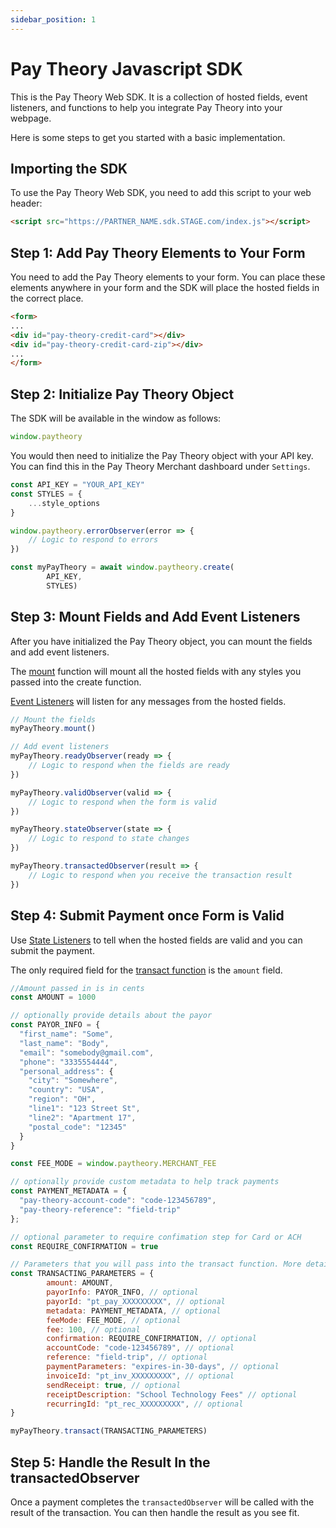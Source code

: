 ```yaml
---
sidebar_position: 1
---
```


# Pay Theory Javascript SDK

This is the Pay Theory Web SDK. It is a collection of hosted fields, event listeners, and functions to help you integrate Pay Theory into your webpage.

Here is some steps to get you started with a basic implementation.

## Importing the SDK

To use the Pay Theory Web SDK, you need to add this script to your web header:

```html
<script src="https://PARTNER_NAME.sdk.STAGE.com/index.js"></script>
```

## Step 1: Add Pay Theory Elements to Your Form

You need to add the Pay Theory elements to your form. You can place these elements anywhere in your form and the SDK will place the hosted fields in the correct place.

```html
<form>
...
<div id="pay-theory-credit-card"></div>
<div id="pay-theory-credit-card-zip"></div>
...
</form>
```

## Step 2: Initialize Pay Theory Object

The SDK will be available in the window as follows:

```javascript
window.paytheory
```

You would then need to initialize the Pay Theory object with your API key. You can find this in the Pay Theory Merchant dashboard under `Settings`.

```javascript
const API_KEY = "YOUR_API_KEY"
const STYLES = {
    ...style_options
}

window.paytheory.errorObserver(error => {
    // Logic to respond to errors
})

const myPayTheory = await window.paytheory.create(
        API_KEY,
        STYLES)
```

## Step 3: Mount Fields and Add Event Listeners

After you have initialized the Pay Theory object, you can mount the fields and add event listeners.

The [mount](FUNCTIONS.md#mount) function will mount all the hosted fields with any styles you passed into the create function.

[Event Listeners](EVENT_LISTENERS.md) will listen for any messages from the hosted fields.

```javascript
// Mount the fields
myPayTheory.mount()

// Add event listeners
myPayTheory.readyObserver(ready => {
    // Logic to respond when the fields are ready
})

myPayTheory.validObserver(valid => {
    // Logic to respond when the form is valid
})

myPayTheory.stateObserver(state => {
    // Logic to respond to state changes
})

myPayTheory.transactedObserver(result => {
    // Logic to respond when you receive the transaction result
})
```

## Step 4: Submit Payment once Form is Valid

Use [State Listeners](STATE_LISTENERS.md) to tell when the hosted fields are valid and you can submit the payment.

The only required field for the [transact function](FUNCTIONS.md#transact) is the `amount` field.

```javascript
//Amount passed in is in cents
const AMOUNT = 1000

// optionally provide details about the payor
const PAYOR_INFO = {
  "first_name": "Some",
  "last_name": "Body",
  "email": "somebody@gmail.com",
  "phone": "3335554444",
  "personal_address": {
    "city": "Somewhere",
    "country": "USA",
    "region": "OH",
    "line1": "123 Street St",
    "line2": "Apartment 17",
    "postal_code": "12345"
  }
}

const FEE_MODE = window.paytheory.MERCHANT_FEE

// optionally provide custom metadata to help track payments
const PAYMENT_METADATA = {
  "pay-theory-account-code": "code-123456789",
  "pay-theory-reference": "field-trip"
};

// optional parameter to require confimation step for Card or ACH
const REQUIRE_CONFIRMATION = true

// Parameters that you will pass into the transact function. More details below.
const TRANSACTING_PARAMETERS = { 
        amount: AMOUNT, 
        payorInfo: PAYOR_INFO, // optional
        payorId: "pt_pay_XXXXXXXXX", // optional
        metadata: PAYMENT_METADATA, // optional 
        feeMode: FEE_MODE, // optional
        fee: 100, // optional
        confirmation: REQUIRE_CONFIRMATION, // optional 
        accountCode: "code-123456789", // optional 
        reference: "field-trip", // optional
        paymentParameters: "expires-in-30-days", // optional
        invoiceId: "pt_inv_XXXXXXXXX", // optional
        sendReceipt: true, // optional 
        receiptDescription: "School Technology Fees" // optional
        recurringId: "pt_rec_XXXXXXXXX", // optional
}

myPayTheory.transact(TRANSACTING_PARAMETERS)
```

## Step 5: Handle the Result In the transactedObserver

Once a payment completes the `transactedObserver` will be called with the result of the transaction. You can then handle the result as you see fit.
